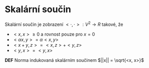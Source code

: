# Skalární součin

Skalární součin je zobrazení $<\cdot, \cdot>: V^2 \rightarrow R$ takové, že

* $<x,x> \geq 0$ a rovnost pouze pro $x = 0$
* $<\alpha x,y> = \alpha <x,y>$ 
* $<x+y,z> = <x,z> + <y,z>$
* $<y,x> = <y,x>$ 

**DEF** Norma indukovaná skalárním součinem $||x|| = \sqrt{<x, x>}$
